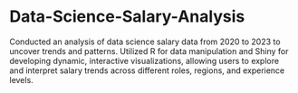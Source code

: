 # Data-Science-Salary-Analysis
Conducted an analysis of data science salary data from 2020 to 2023 to uncover trends and patterns. Utilized R for data manipulation and Shiny for developing dynamic, interactive visualizations, allowing users to explore and interpret salary trends across different roles, regions, and experience levels.
